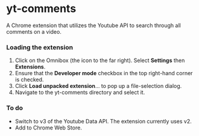 # yt-comments
A Chrome extension that utilizes the Youtube API to search through all comments on a video.

### Loading the extension

1. Click on the Omnibox (the icon to the far right). Select **Settings** then **Extensions**.
2. Ensure that the **Developer mode** checkbox in the top right-hand corner is checked.
3. Click **Load unpacked extension**... to pop up a file-selection dialog.
4. Navigate to the yt-comments directory and select it.

### To do

* Switch to v3 of the Youtube Data API. The extension currently uses v2.
* Add to Chrome Web Store.
